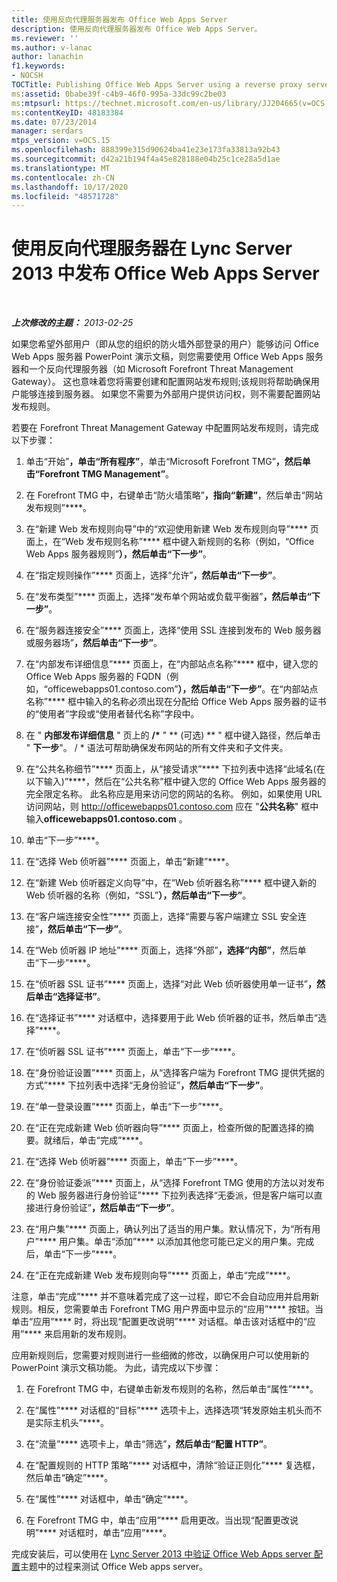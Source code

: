 ```yaml
---
title: 使用反向代理服务器发布 Office Web Apps Server
description: 使用反向代理服务器发布 Office Web Apps Server。
ms.reviewer: ''
ms.author: v-lanac
author: lanachin
f1.keywords:
- NOCSH
TOCTitle: Publishing Office Web Apps Server using a reverse proxy server
ms:assetid: 0babe39f-c4b9-46f0-995a-33dc99c2be03
ms:mtpsurl: https://technet.microsoft.com/en-us/library/JJ204665(v=OCS.15)
ms:contentKeyID: 48183384
ms.date: 07/23/2014
manager: serdars
mtps_version: v=OCS.15
ms.openlocfilehash: 888399e315d90624ba41e23e173fa33813a92b43
ms.sourcegitcommit: d42a21b194f4a45e828188e04b25c1ce28a5d1ae
ms.translationtype: MT
ms.contentlocale: zh-CN
ms.lasthandoff: 10/17/2020
ms.locfileid: "48571728"
---
```

# <a name="publishing-office-web-apps-server-in-lync-server-2013-using-a-reverse-proxy-server"></a>使用反向代理服务器在 Lync Server 2013 中发布 Office Web Apps Server

<div data-xmlns="http://www.w3.org/1999/xhtml">

<div class="topic" data-xmlns="http://www.w3.org/1999/xhtml" data-msxsl="urn:schemas-microsoft-com:xslt" data-cs="https://msdn.microsoft.com/">

<div data-asp="https://msdn2.microsoft.com/asp">



</div>

<div id="mainSection">

<div id="mainBody">

<span> </span>

_**上次修改的主题：** 2013-02-25_

如果您希望外部用户（即从您的组织的防火墙外部登录的用户）能够访问 Office Web Apps 服务器 PowerPoint 演示文稿，则您需要使用 Office Web Apps 服务器和一个反向代理服务器（如 Microsoft Forefront Threat Management Gateway）。 这也意味着您将需要创建和配置网站发布规则;该规则将帮助确保用户能够连接到服务器。 如果您不需要为外部用户提供访问权，则不需要配置网站发布规则。

若要在 Forefront Threat Management Gateway 中配置网站发布规则，请完成以下步骤：

1.  单击“开始”****，单击“所有程序”****，单击“Microsoft Forefront TMG”****，然后单击“Forefront TMG Management”****。

2.  在 Forefront TMG 中，右键单击“防火墙策略”****，指向“新建”****，然后单击“网站发布规则”****。

3.  在“新建 Web 发布规则向导”中的“欢迎使用新建 Web 发布规则向导”**** 页面上，在“Web 发布规则名称”**** 框中键入新规则的名称（例如，“Office Web Apps 服务器规则”****），然后单击“下一步”****。

4.  在“指定规则操作”**** 页面上，选择“允许”****，然后单击“下一步”****。

5.  在“发布类型”**** 页面上，选择“发布单个网站或负载平衡器”****，然后单击“下一步”****。

6.  在“服务器连接安全”**** 页面上，选择“使用 SSL 连接到发布的 Web 服务器或服务器场”****，然后单击“下一步”****。

7.  在“内部发布详细信息”**** 页面上，在“内部站点名称”**** 框中，键入您的 Office Web Apps 服务器的 FQDN（例如，“officewebapps01.contoso.com”****），然后单击“下一步”****。在“内部站点名称”**** 框中输入的名称必须出现在分配给 Office Web Apps 服务器的证书的“使用者”字段或“使用者替代名称”字段中。

8.  在 " **内部发布详细信息** " 页上的 **/\*** " ** (可选) ** " 框中键入路径，然后单击 " **下一步**"。 / \* 语法可帮助确保发布网站的所有文件夹和子文件夹。

9.  在“公共名称细节”**** 页面上，从“接受请求”**** 下拉列表中选择“此域名(在以下输入)”****，然后在“公共名称”框中键入您的 Office Web Apps 服务器的完全限定名称。 此名称应是用来访问您的网站的名称。 例如，如果使用 URL 访问网站，则 http://officewebapps01.contoso.com 应在 "**公共名称**" 框中输入**officewebapps01.contoso.com** 。

10. 单击“下一步”****。

11. 在“选择 Web 侦听器”**** 页面上，单击“新建”****。

12. 在“新建 Web 侦听器定义向导”中，在“Web 侦听器名称”**** 框中键入新的 Web 侦听器的名称（例如，“SSL”****），然后单击“下一步”****。

13. 在“客户端连接安全性”**** 页面上，选择“需要与客户端建立 SSL 安全连接”****，然后单击“下一步”****。

14. 在“Web 侦听器 IP 地址”**** 页面上，选择“外部”****，选择“内部”****，然后单击“下一步”****。

15. 在“侦听器 SSL 证书”**** 页面上，选择“对此 Web 侦听器使用单一证书”****，然后单击“选择证书”****。

16. 在“选择证书”**** 对话框中，选择要用于此 Web 侦听器的证书，然后单击“选择”****。

17. 在“侦听器 SSL 证书”**** 页面上，单击“下一步”****。

18. 在“身份验证设置”**** 页面上，从“选择客户端为 Forefront TMG 提供凭据的方式”**** 下拉列表中选择“无身份验证”****，然后单击“下一步”****。

19. 在“单一登录设置”**** 页面上，单击“下一步”****。

20. 在“正在完成新建 Web 侦听器向导”**** 页面上，检查所做的配置选择的摘要。就绪后，单击“完成”****。

21. 在“选择 Web 侦听器”**** 页面上，单击“下一步”****。

22. 在“身份验证委派”**** 页面上，从“选择 Forefront TMG 使用的方法以对发布的 Web 服务器进行身份验证”**** 下拉列表选择“无委派，但是客户端可以直接进行身份验证”****，然后单击“下一步”****。

23. 在“用户集”**** 页面上，确认列出了适当的用户集。默认情况下，为“所有用户”**** 用户集。单击“添加”**** 以添加其他您可能已定义的用户集。完成后，单击“下一步”****。

24. 在“正在完成新建 Web 发布规则向导”**** 页面上，单击“完成”****。

注意，单击“完成”**** 并不意味着完成了这一过程，即它不会自动应用并启用新规则。相反，您需要单击 Forefront TMG 用户界面中显示的“应用”**** 按钮。当单击“应用”**** 时，将出现“配置更改说明”**** 对话框。单击该对话框中的“应用”**** 来启用新的发布规则。

应用新规则后，您需要对规则进行一些细微的修改，以确保用户可以使用新的 PowerPoint 演示文稿功能。 为此，请完成以下步骤：

1.  在 Forefront TMG 中，右键单击新发布规则的名称，然后单击“属性”****。

2.  在“属性”**** 对话框的“目标”**** 选项卡上，选择选项“转发原始主机头而不是实际主机头”****。

3.  在“流量”**** 选项卡上，单击“筛选”****，然后单击“配置 HTTP”****。

4.  在“配置规则的 HTTP 策略”**** 对话框中，清除“验证正则化”**** 复选框，然后单击“确定”****。

5.  在“属性”**** 对话框中，单击“确定”****。

6.  在 Forefront TMG 中，单击“应用”**** 启用更改。当出现“配置更改说明”**** 对话框时，单击“应用”****。

完成安装后，可以使用在 [Lync Server 2013 中验证 Office Web Apps server 配置](lync-server-2013-validating-the-configuration-of-office-web-apps-server.md)主题中的过程来测试 Office Web apps server。

</div>

<span> </span>

</div>

</div>

</div>

